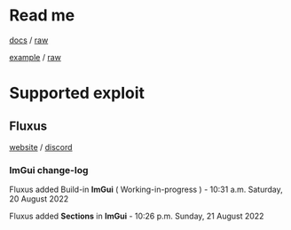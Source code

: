 # Read me
[docs](https://github.com/GhostDuckyy/Ui-Librarys/blob/main/ImGui/Fluxus/documentation.html) / [raw](https://raw.githubusercontent.com/GhostDuckyy/Ui-Librarys/main/ImGui/Fluxus/documentation.html)

[example](https://github.com/GhostDuckyy/Ui-Librarys/blob/main/ImGui/Fluxus/example.lua) / [raw](https://raw.githubusercontent.com/GhostDuckyy/Ui-Librarys/main/ImGui/Fluxus/example.lua)

# Supported exploit
## Fluxus
[website](https://fluxteam.net/) / [discord](https://fluxteam.net/external-files/discord.php)
### ImGui change-log
Fluxus added Build-in **ImGui** ( Working-in-progress ) - 10:31 a.m. Saturday, 20 August 2022

Fluxus added **Sections** in **ImGui** - 10:26 p.m. Sunday, 21 August 2022
